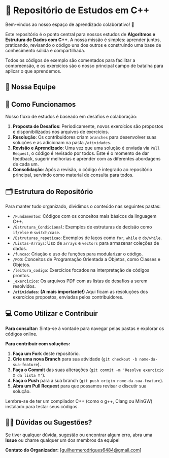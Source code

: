 # 🚀 Repositório de Estudos em C++

Bem-vindos ao nosso espaço de aprendizado colaborativo! 🚀

Este repositório é o ponto central para nossos estudos de **Algoritmos e Estrutura de Dados com C++**. A nossa missão é simples: aprender juntos, praticando, revisando o código uns dos outros e construindo uma base de conhecimento sólida e compartilhada.

Todos os códigos de exemplo são comentados para facilitar a compreensão, e os exercícios são o nosso principal campo de batalha para aplicar o que aprendemos.

## 🌟 Nossa Equipe

<!-- CONTRIBUTORS:START -->
<!-- CONTRIBUTORS:END -->

## 🎯 Como Funcionamos

Nosso fluxo de estudos é baseado em desafios e colaboração:
1.  **Proposta de Desafios**: Periodicamente, novos exercícios são propostos e disponibilizados nos arquivos de exercícios.
2.  **Resolução**: Os contribuidores criam `branches` para desenvolver suas soluções e as adicionam na pasta `/atividades`.
3.  **Revisão e Aprendizado**: Uma vez que uma solução é enviada via `Pull Request`, o código é revisado por todos. Este é o momento de dar feedback, sugerir melhorias e aprender com as diferentes abordagens de cada um.
4.  **Consolidação**: Após a revisão, o código é integrado ao repositório principal, servindo como material de consulta para todos.

## 🗂️ Estrutura do Repositório

Para manter tudo organizado, dividimos o conteúdo nas seguintes pastas:

* `/Fundamentos`: Códigos com os conceitos mais básicos da linguagem C++.
* `/Estrutura_Condicional`: Exemplos de estruturas de decisão como `if/else` e `switch/case`.
* `/Estruturas_repeticao`: Exemplos de laços como `for`, `while` e `do/while`.
* `/Listas-Arrays`: Uso de `arrays` e `vectors` para armazenar coleções de dados.
* `/funcao`: Criação e uso de funções para modularizar o código.
* `/POO`: Conceitos de Programação Orientada a Objetos, como Classes e Objetos.
* `/leitura_codigo`: Exercícios focados na interpretação de códigos prontos.
* `_exercicios`: Os arquivos PDF com as listas de desafios a serem resolvidos.
* **`/atividades`**: **(A mais importante!)** Aqui ficam as resoluções dos exercícios propostos, enviadas pelos contribuidores.

## 💻 Como Utilizar e Contribuir

**Para consultar:**
Sinta-se à vontade para navegar pelas pastas e explorar os códigos online.

**Para contribuir com soluções:**
1.  **Faça um Fork** deste repositório.
2.  **Crie uma nova Branch** para sua atividade (`git checkout -b nome-da-sua-feature`).
3.  **Faça o Commit** das suas alterações (`git commit -m 'Resolve exercício X da lista Y'`).
4.  **Faça o Push** para a sua branch (`git push origin nome-da-sua-feature`).
5.  **Abra um Pull Request** para que possamos revisar e discutir sua solução.

Lembre-se de ter um compilador C++ (como o g++, Clang ou MinGW) instalado para testar seus códigos.

## 🙋‍♂️ Dúvidas ou Sugestões?

Se tiver qualquer dúvida, sugestão ou encontrar algum erro, abra uma **Issue** ou chame qualquer um dos membros da equipe!

**Contato do Organizador:** [guilhermerodrigues6484@gmail.com]
